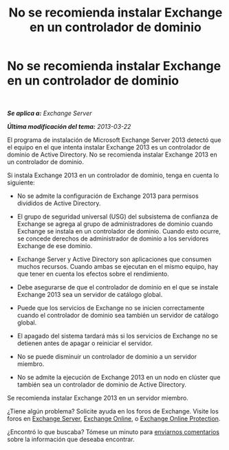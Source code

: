 ﻿---
title: 'No se recomienda instalar Exchange en un controlador de dominio'
TOCTitle: No se recomienda instalar Exchange en un controlador de dominio
ms:assetid: 48922de2-a68c-4092-96a5-d38c8e5f49f5
ms:mtpsurl: https://technet.microsoft.com/es-es/library/ms.exch.setupreadiness.warninginstallexchangerolesondomaincontroller(v=EXCHG.150)
ms:contentKeyID: 48268076
ms.date: 04/23/2018
mtps_version: v=EXCHG.150
ms.translationtype: HT
---

# No se recomienda instalar Exchange en un controlador de dominio

 

_**Se aplica a:** Exchange Server_

_**Última modificación del tema:** 2013-03-22_

El programa de instalación de Microsoft Exchange Server 2013 detectó que el equipo en el que intenta instalar Exchange 2013 es un controlador de dominio de Active Directory. No se recomienda instalar Exchange 2013 en un controlador de dominio.

Si instala Exchange 2013 en un controlador de dominio, tenga en cuenta lo siguiente:

  - No se admite la configuración de Exchange 2013 para permisos divididos de Active Directory.

  - El grupo de seguridad universal (USG) del subsistema de confianza de Exchange se agrega al grupo de administradores de dominio cuando Exchange se instala en un controlador de dominio. Cuando esto ocurre, se concede derechos de administrador de dominio a los servidores Exchange de ese dominio.

  - Exchange Server y Active Directory son aplicaciones que consumen muchos recursos. Cuando ambas se ejecutan en el mismo equipo, hay que tener en cuenta los efectos sobre el rendimiento.

  - Debe asegurarse de que el controlador de dominio en el que se instale Exchange 2013 sea un servidor de catálogo global.

  - Puede que los servicios de Exchange no se inicien correctamente cuando el controlador de dominio sea también un servidor de catálogo global.

  - El apagado del sistema tardará más si los servicios de Exchange no se detienen antes de apagar o reiniciar el servidor.

  - No se puede disminuir un controlador de dominio a un servidor miembro.

  - No se admite la ejecución de Exchange 2013 en un nodo en clúster que también sea un controlador de dominio de Active Directory.

Se recomienda instalar Exchange 2013 en un servidor miembro.

¿Tiene algún problema? Solicite ayuda en los foros de Exchange. Visite los foros en [Exchange Server](https://go.microsoft.com/fwlink/p/?linkid=60612), [Exchange Online](https://go.microsoft.com/fwlink/p/?linkid=267542), o [Exchange Online Protection](https://go.microsoft.com/fwlink/p/?linkid=285351).

¿Encontró lo que buscaba? Tómese un minuto para [enviarnos comentarios](mailto:exsetuphelpfeedback@microsoft.com?subject=exchange%202013%20setup%20help%20feedbac) sobre la información que deseaba encontrar.

